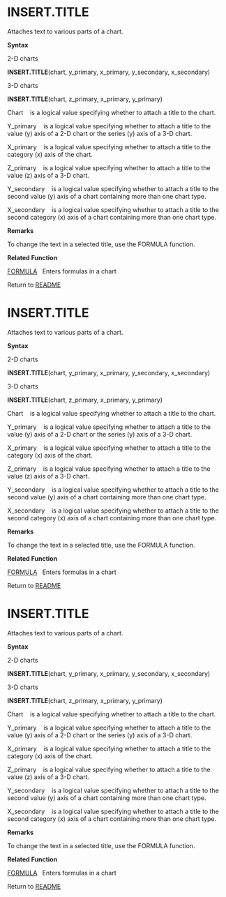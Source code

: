# INSERT.TITLE

Attaches text to various parts of a chart.

**Syntax**

2-D charts

**INSERT.TITLE**(chart, y\_primary, x\_primary, y\_secondary,
x\_secondary)

3-D charts

**INSERT.TITLE**(chart, z\_primary, x\_primary, y\_primary)

Chart&nbsp;&nbsp;&nbsp;&nbsp;is a logical value specifying whether to
attach a title to the chart.

Y\_primary&nbsp;&nbsp;&nbsp;&nbsp;is a logical value specifying whether
to attach a title to the value (y) axis of a 2-D chart or the series (y)
axis of a 3-D chart.

X\_primary&nbsp;&nbsp;&nbsp;&nbsp;is a logical value specifying whether
to attach a title to the category (x) axis of the chart.

Z\_primary&nbsp;&nbsp;&nbsp;&nbsp;is a logical value specifying whether
to attach a title to the value (z) axis of a 3-D chart.

Y\_secondary&nbsp;&nbsp;&nbsp;&nbsp;is a logical value specifying
whether to attach a title to the second value (y) axis of a chart
containing more than one chart type.

X\_secondary&nbsp;&nbsp;&nbsp;&nbsp;is a logical value specifying
whether to attach a title to the second category (x) axis of a chart
containing more than one chart type.

**Remarks**

To change the text in a selected title, use the FORMULA function.

**Related Function**

[FORMULA](FORMULA.md)&nbsp;&nbsp;&nbsp;Enters formulas in a chart



Return to [README](README.md#I)

# INSERT.TITLE

Attaches text to various parts of a chart.

**Syntax**

2-D charts

**INSERT.TITLE**(chart, y\_primary, x\_primary, y\_secondary,
x\_secondary)

3-D charts

**INSERT.TITLE**(chart, z\_primary, x\_primary, y\_primary)

Chart&nbsp;&nbsp;&nbsp;&nbsp;is a logical value specifying whether to
attach a title to the chart.

Y\_primary&nbsp;&nbsp;&nbsp;&nbsp;is a logical value specifying whether
to attach a title to the value (y) axis of a 2-D chart or the series (y)
axis of a 3-D chart.

X\_primary&nbsp;&nbsp;&nbsp;&nbsp;is a logical value specifying whether
to attach a title to the category (x) axis of the chart.

Z\_primary&nbsp;&nbsp;&nbsp;&nbsp;is a logical value specifying whether
to attach a title to the value (z) axis of a 3-D chart.

Y\_secondary&nbsp;&nbsp;&nbsp;&nbsp;is a logical value specifying
whether to attach a title to the second value (y) axis of a chart
containing more than one chart type.

X\_secondary&nbsp;&nbsp;&nbsp;&nbsp;is a logical value specifying
whether to attach a title to the second category (x) axis of a chart
containing more than one chart type.

**Remarks**

To change the text in a selected title, use the FORMULA function.

**Related Function**

[FORMULA](FORMULA.md)&nbsp;&nbsp;&nbsp;Enters formulas in a chart



Return to [README](README.md#I)

# INSERT.TITLE

Attaches text to various parts of a chart.

**Syntax**

2-D charts

**INSERT.TITLE**(chart, y\_primary, x\_primary, y\_secondary,
x\_secondary)

3-D charts

**INSERT.TITLE**(chart, z\_primary, x\_primary, y\_primary)

Chart&nbsp;&nbsp;&nbsp;&nbsp;is a logical value specifying whether to
attach a title to the chart.

Y\_primary&nbsp;&nbsp;&nbsp;&nbsp;is a logical value specifying whether
to attach a title to the value (y) axis of a 2-D chart or the series (y)
axis of a 3-D chart.

X\_primary&nbsp;&nbsp;&nbsp;&nbsp;is a logical value specifying whether
to attach a title to the category (x) axis of the chart.

Z\_primary&nbsp;&nbsp;&nbsp;&nbsp;is a logical value specifying whether
to attach a title to the value (z) axis of a 3-D chart.

Y\_secondary&nbsp;&nbsp;&nbsp;&nbsp;is a logical value specifying
whether to attach a title to the second value (y) axis of a chart
containing more than one chart type.

X\_secondary&nbsp;&nbsp;&nbsp;&nbsp;is a logical value specifying
whether to attach a title to the second category (x) axis of a chart
containing more than one chart type.

**Remarks**

To change the text in a selected title, use the FORMULA function.

**Related Function**

[FORMULA](FORMULA.md)&nbsp;&nbsp;&nbsp;Enters formulas in a chart



Return to [README](README.md#I)


